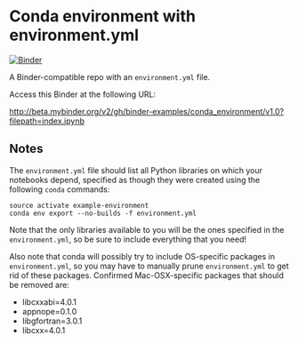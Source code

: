 # Conda environment with environment.yml

[![Binder](https://mybinder.org/badge_logo.svg)](https://mybinder.org/v2/gh/jbiller123/Twirling-Orange-Northerners/master)

A Binder-compatible repo with an `environment.yml` file.

Access this Binder at the following URL:

http://beta.mybinder.org/v2/gh/binder-examples/conda_environment/v1.0?filepath=index.ipynb

## Notes
The `environment.yml` file should list all Python libraries on which your notebooks
depend, specified as though they were created using the following `conda` commands:

```
source activate example-environment
conda env export --no-builds -f environment.yml
```

Note that the only libraries available to you will be the ones specified in
the `environment.yml`, so be sure to include everything that you need! 

Also note that conda will possibly try to include OS-specific packages in `environment.yml`, so you
may have to manually prune `environment.yml` to get rid of these packages. Confirmed Mac-OSX-specific
packages that should be removed are:

* libcxxabi=4.0.1
* appnope=0.1.0
* libgfortran=3.0.1
* libcxx=4.0.1

